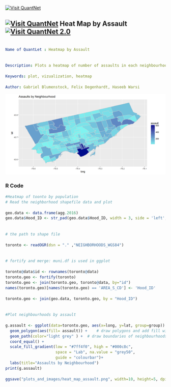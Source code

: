 [<img src="https://github.com/QuantLet/Styleguide-and-FAQ/blob/master/pictures/banner.png" width="888" alt="Visit QuantNet">](http://quantlet.de/)

## [<img src="https://github.com/QuantLet/Styleguide-and-FAQ/blob/master/pictures/qloqo.png" alt="Visit QuantNet">](http://quantlet.de/) **Heat Map by Assault** [<img src="https://github.com/QuantLet/Styleguide-and-FAQ/blob/master/pictures/QN2.png" width="60" alt="Visit QuantNet 2.0">](http://quantlet.de/)

```yaml

Name of QuantLet : Heatmap by Assault


Description: Plots a heatmap of number of assaults in each neighbourhood.

Keywords: plot, vizualization, heatmap

Author: Gabriel Blumenstock, Felix Degenhardt, Haseeb Warsi


```

![Picture1](heat_map_assault.png)


### R Code
```r
#Heatmap of toonto by population 
# Read the neighborhood shapefile data and plot

geo.data <- data.frame(agg.2016)
geo.data$Hood_ID <- str_pad(geo.data$Hood_ID, width = 3, side = 'left', pad = '0')


# the path to shape file

toronto <- readOGR(dsn = "." ,"NEIGHBORHOODS_WGS84")


# fortify and merge: muni.df is used in ggplot

toronto@data$id <- rownames(toronto@data)
toronto.geo <- fortify(toronto)
toronto.geo <- join(toronto.geo, toronto@data, by="id")
names(toronto.geo)[names(toronto.geo) == 'AREA_S_CD'] <- 'Hood_ID'

toronto.geo <- join(geo.data, toronto.geo, by = "Hood_ID")


#Plot neighbourhoods by assault

g.assault <- ggplot(data=toronto.geo, aes(x=long, y=lat, group=group))  + 
  geom_polygon(aes(fill= assault)) +    # draw polygons and add fill with assault variable
  geom_path(color="light grey" ) +  # draw boundaries of neighbourhoods
  coord_equal() + 
  scale_fill_gradient(low = "#7ff4f0", high = "#000c8c", 
                      space = "Lab", na.value = "grey50",
                      guide = "colourbar")+
  labs(title="Assaults by Neighbourhood")
print(g.assault)

ggsave("plots_and_images/heat_map_assault.png", width=10, height=5, dpi=150)
